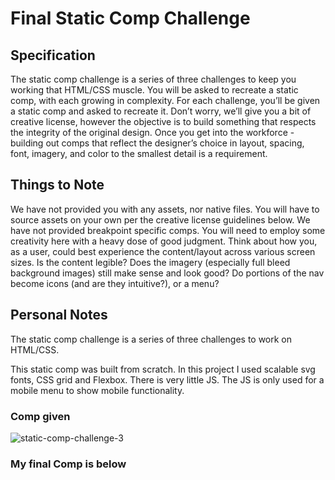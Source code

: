 # Final Static Comp Challenge

## Specification
The static comp challenge is a series of three challenges to keep you working that HTML/CSS muscle. You will be asked to recreate a static comp, with each growing in complexity. For each challenge, you’ll be given a static comp and asked to recreate it. Don’t worry, we’ll give you a bit of creative license, however the objective is to build something that respects the integrity of the original design. Once you get into the workforce - building out comps that reflect the designer’s choice in layout, spacing, font, imagery, and color to the smallest detail is a requirement.

## Things to Note
We have not provided you with any assets, nor native files. You will have to source assets on your own per the creative license guidelines below.
We have not provided breakpoint specific comps. You will need to employ some creativity here with a heavy dose of good judgment. Think about how you, as a user, could best experience the content/layout across various screen sizes. Is the content legible? Does the imagery (especially full bleed background images) still make sense and look good? Do portions of the nav become icons (and are they intuitive?), or a menu?

## Personal Notes
The static comp challenge is a series of three challenges to work on HTML/CSS.

This static comp was built from scratch. 
In this project I used scalable svg fonts, CSS grid and Flexbox. There is very little JS. The JS is only used for a mobile menu to show mobile functionality. 

### Comp given
![static-comp-challenge-3](https://user-images.githubusercontent.com/8752377/36808511-84597ede-1c82-11e8-875b-75a1694d5676.jpg)

### My final Comp is below

